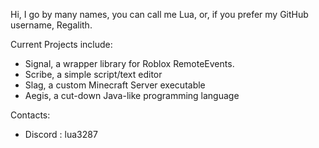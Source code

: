 Hi, I go by many names, you can call me Lua, or, if you prefer my GitHub username, Regalith.

Current Projects include:
- Signal, a wrapper library for Roblox RemoteEvents.
- Scribe, a simple script/text editor
- Slag, a custom Minecraft Server executable
- Aegis, a cut-down Java-like programming language
<!--- Ashes, a third-person rogue-like made using Roblox Studio --->

Contacts:
- Discord : lua3287
<!---

- 👋 Hi, I’m @lunar-regalith
- 👀 I’m interested in ...
- 🌱 I’m currently learning ...
- 💞️ I’m looking to collaborate on ...
- 📫 How to reach me ...
- 😄 Pronouns: ...
- ⚡ Fun fact: ...

lunar-regalith/lunar-regalith is a ✨ special ✨ repository because its `README.md` (this file) appears on your GitHub profile.
You can click the Preview link to take a look at your changes.
--->
